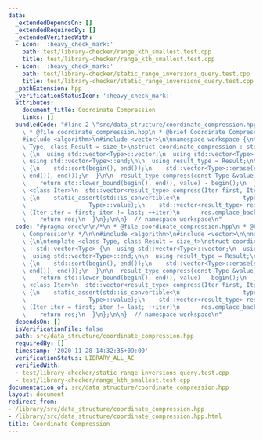 ```yaml
---
data:
  _extendedDependsOn: []
  _extendedRequiredBy: []
  _extendedVerifiedWith:
  - icon: ':heavy_check_mark:'
    path: test/library-checker/range_kth_smallest.test.cpp
    title: test/library-checker/range_kth_smallest.test.cpp
  - icon: ':heavy_check_mark:'
    path: test/library-checker/static_range_inversions_query.test.cpp
    title: test/library-checker/static_range_inversions_query.test.cpp
  _pathExtension: hpp
  _verificationStatusIcon: ':heavy_check_mark:'
  attributes:
    document_title: Coordinate Compression
    links: []
  bundledCode: "#line 2 \"src/data_structure/coordinate_compression.hpp\"\n\n/*\n\
    \ * @file coordinate_compression.hpp\n * @brief Coordinate Compression\n */\n\n\
    #include <algorithm>\n#include <vector>\n\nnamespace workspace {\n\ntemplate <class\
    \ Type, class Result = size_t>\nstruct coordinate_compression : std::vector<Type>\
    \ {\n  using std::vector<Type>::vector;\n  using std::vector<Type>::begin;\n \
    \ using std::vector<Type>::end;\n\n  using result_type = Result;\n\n  void make()\
    \ {\n    std::sort(begin(), end());\n    std::vector<Type>::erase(std::unique(begin(),\
    \ end()), end());\n  }\n\n  result_type compress(const Type &value) const {\n\
    \    return std::lower_bound(begin(), end(), value) - begin();\n  }\n\n  template\
    \ <class Iter>\n  std::vector<result_type> compress(Iter first, Iter last) const\
    \ {\n    static_assert(std::is_convertible<\n                  typename std::decay<decltype(*std::declval<Iter>())>::type,\n\
    \                  Type>::value);\n    std::vector<result_type> res;\n    for\
    \ (Iter iter = first; iter != last; ++iter)\n      res.emplace_back(compress(*iter));\n\
    \    return res;\n  }\n};\n\n}  // namespace workspace\n"
  code: "#pragma once\n\n/*\n * @file coordinate_compression.hpp\n * @brief Coordinate\
    \ Compression\n */\n\n#include <algorithm>\n#include <vector>\n\nnamespace workspace\
    \ {\n\ntemplate <class Type, class Result = size_t>\nstruct coordinate_compression\
    \ : std::vector<Type> {\n  using std::vector<Type>::vector;\n  using std::vector<Type>::begin;\n\
    \  using std::vector<Type>::end;\n\n  using result_type = Result;\n\n  void make()\
    \ {\n    std::sort(begin(), end());\n    std::vector<Type>::erase(std::unique(begin(),\
    \ end()), end());\n  }\n\n  result_type compress(const Type &value) const {\n\
    \    return std::lower_bound(begin(), end(), value) - begin();\n  }\n\n  template\
    \ <class Iter>\n  std::vector<result_type> compress(Iter first, Iter last) const\
    \ {\n    static_assert(std::is_convertible<\n                  typename std::decay<decltype(*std::declval<Iter>())>::type,\n\
    \                  Type>::value);\n    std::vector<result_type> res;\n    for\
    \ (Iter iter = first; iter != last; ++iter)\n      res.emplace_back(compress(*iter));\n\
    \    return res;\n  }\n};\n\n}  // namespace workspace\n"
  dependsOn: []
  isVerificationFile: false
  path: src/data_structure/coordinate_compression.hpp
  requiredBy: []
  timestamp: '2020-11-28 14:32:35+09:00'
  verificationStatus: LIBRARY_ALL_AC
  verifiedWith:
  - test/library-checker/static_range_inversions_query.test.cpp
  - test/library-checker/range_kth_smallest.test.cpp
documentation_of: src/data_structure/coordinate_compression.hpp
layout: document
redirect_from:
- /library/src/data_structure/coordinate_compression.hpp
- /library/src/data_structure/coordinate_compression.hpp.html
title: Coordinate Compression
---
```

